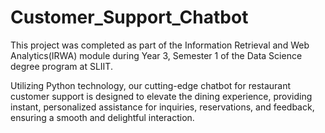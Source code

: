 # Customer_Support_Chatbot
This project was completed as part of the Information Retrieval and Web Analytics(IRWA) module during Year 3, Semester 1 of the Data Science degree program at SLIIT.

Utilizing Python technology, our cutting-edge chatbot for restaurant customer support is designed to elevate the dining experience, providing instant, personalized assistance for inquiries, reservations, and feedback, ensuring a smooth and delightful interaction.
